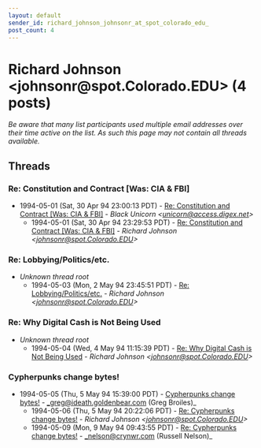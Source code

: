 ```yaml
---
layout: default
sender_id: richard_johnson_johnsonr_at_spot_colorado_edu_
post_count: 4
---
```


# Richard Johnson <johnsonr<span>@</span>spot.Colorado.EDU> (4 posts)

_Be aware that many list participants used multiple email addresses over their time active on the list. As such this page may not contain all threads available._

## Threads

### Re: Constitution and Contract [Was: CIA & FBI]
+ 1994-05-01 (Sat, 30 Apr 94 23:00:13 PDT) - [Re: Constitution and Contract [Was: CIA & FBI]](/archive/1994/05/89028720fd562f1501ea23c946bfe8f2f06969c1c4bc9ff8af8b92cfe203707c) - _Black Unicorn \<unicorn@access.digex.net\>_
  + 1994-05-01 (Sat, 30 Apr 94 23:29:53 PDT) - [Re: Constitution and Contract [Was: CIA & FBI]](/archive/1994/05/c13793b3fe8ea567169433a7b4a4ec223713d86e89ff1dfd2f5267cbffc62163) - _Richard Johnson \<johnsonr@spot.Colorado.EDU\>_

### Re: Lobbying/Politics/etc.
+ _Unknown thread root_
  + 1994-05-03 (Mon, 2 May 94 23:45:51 PDT) - [Re: Lobbying/Politics/etc.](/archive/1994/05/7f41dfb0ab47e7e131c40d93c12887494ba655dfe5983bc65e82f8df97b9494e) - _Richard Johnson \<johnsonr@spot.Colorado.EDU\>_

### Re: Why Digital Cash is Not Being Used
+ _Unknown thread root_
  + 1994-05-04 (Wed, 4 May 94 11:15:39 PDT) - [Re: Why Digital Cash is Not Being Used](/archive/1994/05/434dd87c7921f29ab86122659f62c50cd0e38f59a55903d1d1b114000855fd64) - _Richard Johnson \<johnsonr@spot.Colorado.EDU\>_

### Cypherpunks change bytes!
+ 1994-05-05 (Thu, 5 May 94 15:39:00 PDT) - [Cypherpunks change bytes!](/archive/1994/05/c284a8b9c625dec9b59442ca7c6d53b8d0ab5c923b381c2b55ba0338c4037f0a) - _greg@ideath.goldenbear.com (Greg Broiles)_
  + 1994-05-06 (Thu, 5 May 94 20:22:06 PDT) - [Re: Cypherpunks change bytes!](/archive/1994/05/65e2001a4dd58dcb9ce4b678cb2fc20a001b40bd30bd8d9a2f2c60cddc964284) - _Richard Johnson \<johnsonr@spot.Colorado.EDU\>_
  + 1994-05-09 (Mon, 9 May 94 09:43:55 PDT) - [Re: Cypherpunks change bytes!](/archive/1994/05/09c3e8c02c09906f239d042a98bcb1c5797323136f154a45ff16409ff1d0ffae) - _nelson@crynwr.com (Russell Nelson)_

